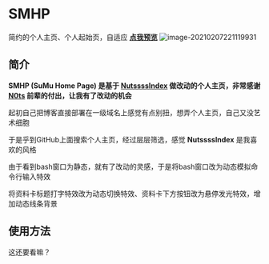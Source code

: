 # SMHP
简约的个人主页、个人起始页，自适应
**[点我预览](https://n0ts.cn)**
![image-20210207221119931](https://gitee.com/SuMu31707/md-img/raw/master/img/blog/image-20210207221119931.png)

## 简介
**SMHP (SuMu Home Page) 是基于 [NutssssIndex](https://gitee.com/nutssss/NutssssIndex) 做改动的个人主页，非常感谢 [N0ts](https://n0ts.cn/) 前辈的付出，让我有了改动的机会**

起初自己把博客直接部署在一级域名上感觉有点别扭，想弄个人主页，自己又没艺术细胞

于是乎到GitHub上面搜索个人主页，经过层层筛选，感觉 **NutssssIndex** 是我喜欢的风格

由于看到bash窗口为静态，就有了改动的灵感，于是将bash窗口改为动态模拟命令行输入特效

将资料卡标题打字特效改为动态切换特效、资料卡下方按钮改为悬停发光特效，增加动态线条背景

## 使用方法
这还要看嘛？


